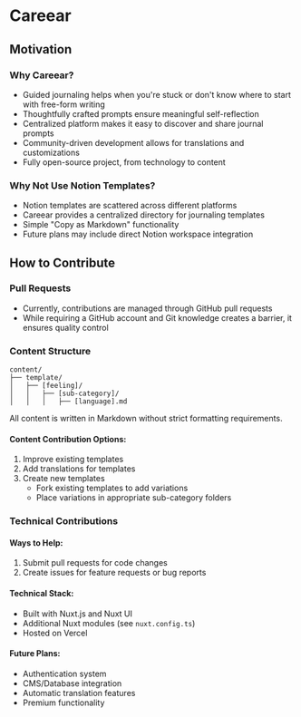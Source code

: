 # Careear

## Motivation

### Why Careear?

- Guided journaling helps when you're stuck or don't know where to start with free-form writing
- Thoughtfully crafted prompts ensure meaningful self-reflection
- Centralized platform makes it easy to discover and share journal prompts
- Community-driven development allows for translations and customizations
- Fully open-source project, from technology to content

### Why Not Use Notion Templates?

- Notion templates are scattered across different platforms
- Careear provides a centralized directory for journaling templates
- Simple "Copy as Markdown" functionality
- Future plans may include direct Notion workspace integration

## How to Contribute

### Pull Requests

- Currently, contributions are managed through GitHub pull requests
- While requiring a GitHub account and Git knowledge creates a barrier, it ensures quality control

### Content Structure

```
content/
├── template/
│   ├── [feeling]/
│   │   ├── [sub-category]/
│   │   │   ├── [language].md
```

All content is written in Markdown without strict formatting requirements.

#### Content Contribution Options:

1. Improve existing templates
2. Add translations for templates
3. Create new templates
   - Fork existing templates to add variations
   - Place variations in appropriate sub-category folders

### Technical Contributions

#### Ways to Help:
1. Submit pull requests for code changes
2. Create issues for feature requests or bug reports

#### Technical Stack:
- Built with Nuxt.js and Nuxt UI
- Additional Nuxt modules (see `nuxt.config.ts`)
- Hosted on Vercel

#### Future Plans:
- Authentication system
- CMS/Database integration
- Automatic translation features
- Premium functionality
